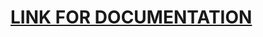# [LINK FOR DOCUMENTATION](https://github.com/luckymls/flask-classification-2021-projects-F/wiki/FLASK-CLASSIFICATION-DOCUMENTATION)
